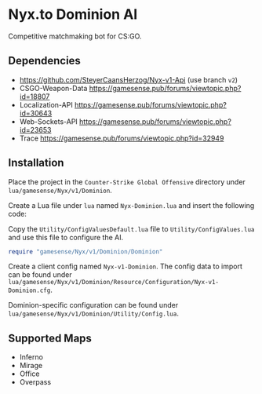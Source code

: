 # Nyx.to Dominion AI
Competitive matchmaking bot for CS:GO.

## Dependencies
- https://github.com/SteyerCaansHerzog/Nyx-v1-Api (use branch `v2`)
- CSGO-Weapon-Data <https://gamesense.pub/forums/viewtopic.php?id=18807>
- Localization-API <https://gamesense.pub/forums/viewtopic.php?id=30643>
- Web-Sockets-API <https://gamesense.pub/forums/viewtopic.php?id=23653>
- Trace <https://gamesense.pub/forums/viewtopic.php?id=32949>

## Installation
Place the project in the `Counter-Strike Global Offensive` directory under `lua/gamesense/Nyx/v1/Dominion`.

Create a Lua file under `lua` named `Nyx-Dominion.lua` and insert the following code:

Copy the `Utility/ConfigValuesDefault.lua` file to `Utility/ConfigValues.lua` and use this file to configure the AI.

```lua
require "gamesense/Nyx/v1/Dominion/Dominion"
```

Create a client config named `Nyx-v1-Dominion`. The config data to import can be found under `lua/gamesense/Nyx/v1/Dominion/Resource/Configuration/Nyx-v1-Dominion.cfg`.

Dominion-specific configuration can be found under `lua/gamesense/Nyx/v1/Dominion/Utility/Config.lua`.

## Supported Maps
- Inferno
- Mirage
- Office
- Overpass
